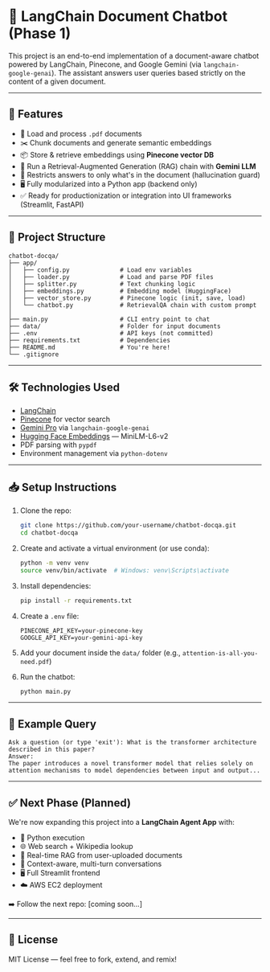 # 🧠 LangChain Document Chatbot (Phase 1)

This project is an end-to-end implementation of a document-aware chatbot powered by LangChain, Pinecone, and Google Gemini (via `langchain-google-genai`). The assistant answers user queries based strictly on the content of a given document.

---

## 🚀 Features

- 📄 Load and process `.pdf` documents
- ✂️ Chunk documents and generate semantic embeddings
- 📦 Store & retrieve embeddings using **Pinecone vector DB**
- 🧠 Run a Retrieval-Augmented Generation (RAG) chain with **Gemini LLM**
- 🚫 Restricts answers to only what's in the document (hallucination guard)
- 🖥️ Fully modularized into a Python app (backend only)
- ✅ Ready for productionization or integration into UI frameworks (Streamlit, FastAPI)

---

## 🧱 Project Structure

```
chatbot-docqa/
├── app/
│   ├── config.py              # Load env variables
│   ├── loader.py              # Load and parse PDF files
│   ├── splitter.py            # Text chunking logic
│   ├── embeddings.py          # Embedding model (HuggingFace)
│   ├── vector_store.py        # Pinecone logic (init, save, load)
│   └── chatbot.py             # RetrievalQA chain with custom prompt
│
├── main.py                    # CLI entry point to chat
├── data/                      # Folder for input documents
├── .env                       # API keys (not committed)
├── requirements.txt           # Dependencies
├── README.md                  # You're here!
└── .gitignore
```

---

## 🛠️ Technologies Used

- [LangChain](https://www.langchain.com/)
- [Pinecone](https://www.pinecone.io/) for vector search
- [Gemini Pro](https://ai.google.dev/) via `langchain-google-genai`
- [Hugging Face Embeddings](https://www.sbert.net/) — MiniLM-L6-v2
- PDF parsing with `pypdf`
- Environment management via `python-dotenv`

---

## 📥 Setup Instructions

1. Clone the repo:
   ```bash
   git clone https://github.com/your-username/chatbot-docqa.git
   cd chatbot-docqa
   ```

2. Create and activate a virtual environment (or use conda):
   ```bash
   python -m venv venv
   source venv/bin/activate  # Windows: venv\Scripts\activate
   ```

3. Install dependencies:
   ```bash
   pip install -r requirements.txt
   ```

4. Create a `.env` file:
   ```env
   PINECONE_API_KEY=your-pinecone-key
   GOOGLE_API_KEY=your-gemini-api-key
   ```

5. Add your document inside the `data/` folder (e.g., `attention-is-all-you-need.pdf`)

6. Run the chatbot:
   ```bash
   python main.py
   ```

---

## 📌 Example Query

```
Ask a question (or type 'exit'): What is the transformer architecture described in this paper?
Answer:
The paper introduces a novel transformer model that relies solely on attention mechanisms to model dependencies between input and output...
```

---

## ✅ Next Phase (Planned)

We're now expanding this project into a **LangChain Agent App** with:

- 🧠 Python execution
- 🌐 Web search + Wikipedia lookup
- 📄 Real-time RAG from user-uploaded documents
- 💬 Context-aware, multi-turn conversations
- 🖥️ Full Streamlit frontend
- ☁️ AWS EC2 deployment

➡️ Follow the next repo: [coming soon...]

---

## 📄 License

MIT License — feel free to fork, extend, and remix!
